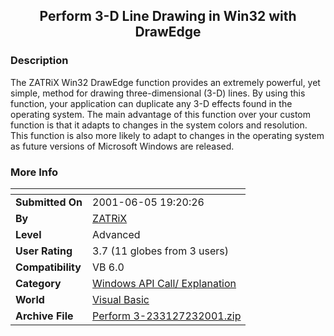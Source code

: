 ﻿<div align="center">

## Perform 3\-D Line Drawing in Win32 with DrawEdge


</div>

### Description

The ZATRiX Win32 DrawEdge function provides an extremely powerful, yet simple, method for drawing three-dimensional (3-D) lines. By using this function, your application can duplicate any 3-D effects found in the operating system. The main advantage of this function over your custom function is that it adapts to changes in the system colors and resolution. This function is also more likely to adapt to changes in the operating system as future versions of Microsoft Windows are released.
 
### More Info
 


<span>             |<span>
---                |---
**Submitted On**   |2001-06-05 19:20:26
**By**             |[ZATRiX](https://github.com/Planet-Source-Code/PSCIndex/blob/master/ByAuthor/zatrix.md)
**Level**          |Advanced
**User Rating**    |3.7 (11 globes from 3 users)
**Compatibility**  |VB 6\.0
**Category**       |[Windows API Call/ Explanation](https://github.com/Planet-Source-Code/PSCIndex/blob/master/ByCategory/windows-api-call-explanation__1-39.md)
**World**          |[Visual Basic](https://github.com/Planet-Source-Code/PSCIndex/blob/master/ByWorld/visual-basic.md)
**Archive File**   |[Perform 3\-233127232001\.zip](https://github.com/Planet-Source-Code/zatrix-perform-3-d-line-drawing-in-win32-with-drawedge__1-25359/archive/master.zip)








